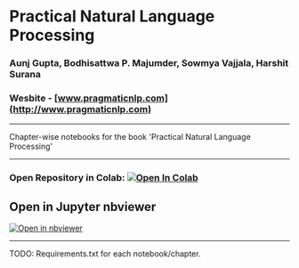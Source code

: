 # Practical Natural Language Processing
### Aunj Gupta, Bodhisattwa P. Majumder, Sowmya Vajjala, Harshit Surana
### Wesbite - [www.pragmaticnlp.com](http://www.pragmaticnlp.com)
-----------------------------------------------------------------------------------
Chapter-wise notebooks for the book 'Practical Natural Language Processing'

------------------------------------------------------------------------------------------

### Open Repository in Colab: [![Open In Colab](https://colab.research.google.com/assets/colab-badge.svg)](https://colab.research.google.com/github/nishkalavallabhi/practicalnlp/blob/V_2_0)

## Open in Jupyter nbviewer  
[![Open in nbviewer](https://upload.wikimedia.org/wikipedia/commons/thumb/3/38/Jupyter_logo.svg/250px-Jupyter_logo.svg.png)](https://nbviewer.jupyter.org/github/nishkalavallabhi/practicalnlp/tree/V_2_0/)


------------------------------------------------------------------------------------------


TODO: Requirements.txt for each notebook/chapter.
